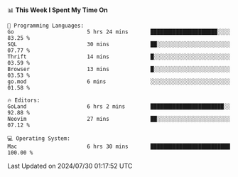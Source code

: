 <!--START_SECTION:waka-->
📊 **This Week I Spent My Time On** 

```text
💬 Programming Languages: 
Go                       5 hrs 24 mins       █████████████████████░░░░   83.25 % 
SQL                      30 mins             ██░░░░░░░░░░░░░░░░░░░░░░░   07.77 % 
Thrift                   14 mins             █░░░░░░░░░░░░░░░░░░░░░░░░   03.59 % 
Browser                  13 mins             █░░░░░░░░░░░░░░░░░░░░░░░░   03.53 % 
go.mod                   6 mins              ░░░░░░░░░░░░░░░░░░░░░░░░░   01.58 % 

🔥 Editors: 
GoLand                   6 hrs 2 mins        ███████████████████████░░   92.88 % 
Neovim                   27 mins             ██░░░░░░░░░░░░░░░░░░░░░░░   07.12 % 

💻 Operating System: 
Mac                      6 hrs 30 mins       █████████████████████████   100.00 % 
```


 Last Updated on 2024/07/30 01:17:52 UTC
<!--END_SECTION:waka-->
